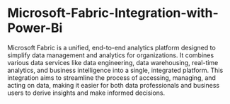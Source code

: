 # Microsoft-Fabric-Integration-with-Power-Bi
Microsoft Fabric is a unified, end-to-end analytics platform designed to simplify data management and analytics for organizations. It combines various data services like data engineering, data warehousing, real-time analytics, and business intelligence into a single, integrated platform. This integration aims to streamline the process of accessing, managing, and acting on data, making it easier for both data professionals and business users to derive insights and make informed decisions. 
